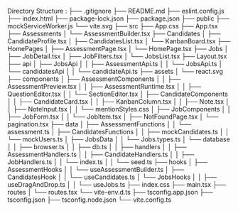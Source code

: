 
Directory Structure : 
├── .gitignore
├── README.md
├── eslint.config.js
├── index.html
├── package-lock.json
├── package.json
├── public
    ├── mockServiceWorker.js
    └── vite.svg
├── src
    ├── App.css
    ├── App.tsx
    ├── Assessments
    │   └── AssessmentBuilder.tsx
    ├── Candidates
    │   ├── CandidateProfile.tsx
    │   ├── CandidatesList.tsx
    │   └── KanbanBoard.tsx
    ├── HomePages
    │   ├── AssessmentPage.tsx
    │   └── HomePage.tsx
    ├── Jobs
    │   ├── JobDetail.tsx
    │   ├── JobFilters.tsx
    │   └── JobsList.tsx
    ├── Layout.tsx
    ├── api
    │   ├── JobsApi
    │   │   ├── AssessmentApi.ts
    │   │   └── JobsApi.ts
    │   └── candidatesApi
    │   │   └── candidateApi.ts
    ├── assets
    │   └── react.svg
    ├── components
    │   ├── AssessmentComponents
    │   │   ├── AssessmentPreview.tsx
    │   │   ├── AssessmentRuntime.tsx
    │   │   ├── QuestionEditor.tsx
    │   │   └── SectionEditor.tsx
    │   ├── CandidateComponents
    │   │   ├── CandidateCard.tsx
    │   │   ├── KanbanColumn.tsx
    │   │   ├── Note.tsx
    │   │   ├── NoteInput.tsx
    │   │   └── mentionStyles.css
    │   ├── JobComponents
    │   │   ├── JobForm.tsx
    │   │   └── JobItem.tsx
    │   ├── NotFoundPage.tsx
    │   └── pagination.tsx
    ├── data
    │   ├── AssessmentFunctions
    │   │   └── assessment.ts
    │   ├── CandidatesFunctions
    │   │   ├── mockCandidates.ts
    │   │   └── mockUsers.ts
    │   ├── JobsData
    │   │   └── Jobs.types.ts
    │   └── database
    │   │   ├── browser.ts
    │   │   ├── db.ts
    │   │   ├── handlers
    │   │       ├── AssessmentHandlers.ts
    │   │       ├── CandidateHandlers.ts
    │   │       ├── JobHandlers.ts
    │   │       └── index.ts
    │   │   └── seed.ts
    ├── hooks
    │   ├── AssessmentHooks
    │   │   └── useAssessmentBuilder.ts
    │   ├── CandidatesHook
    │   │   └── useCandidates.ts
    │   └── JobsHooks
    │   │   ├── useDragAndDrop.ts
    │   │   └── useJobs.ts
    ├── index.css
    ├── main.tsx
    ├── routes
    │   └── routes.tsx
    └── vite-env.d.ts
├── tsconfig.app.json
├── tsconfig.json
├── tsconfig.node.json
└── vite.config.ts
